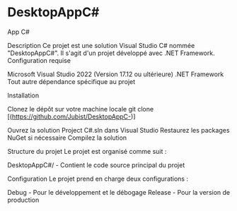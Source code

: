# DesktopAppC#
App C#

Description
Ce projet est une solution Visual Studio C# nommée "DesktopAppC#". Il s'agit d'un projet développé avec .NET Framework.
Configuration requise

Microsoft Visual Studio 2022 (Version 17.12 ou ultérieure)
.NET Framework
Tout autre dépendance spécifique au projet

Installation

Clonez le dépôt sur votre machine locale
git clone [(https://github.com/Jubist/DesktopAppC-)]

Ouvrez la solution Project C#.sln dans Visual Studio
Restaurez les packages NuGet si nécessaire
Compilez la solution

Structure du projet
Le projet est organisé comme suit :

DesktopAppC#/ - Contient le code source principal du projet

Configuration
Le projet prend en charge deux configurations :

Debug - Pour le développement et le débogage
Release - Pour la version de production
